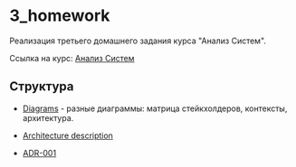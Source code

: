 # 3_homework

Реализация третьего домашнего задания курса "Анализ Систем".

Ссылка на курс: [Анализ Систем](https://tough-dev.school/system-analysis)

## Структура

- [Diagrams](https://drive.google.com/file/d/1RZkJc6Ksp59IQw2zLwuk7l_X2_3SWPUd/view?usp=sharing) - разные диаграммы: матрица стейкхолдеров, контексты, архитектура.

- [Architecture description](/3_homework/description.md)

- [ADR-001](/3_homework/adr-001.md)
